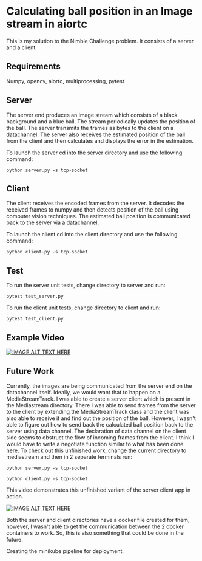 Calculating ball position in an Image stream in aiortc
===

This is my solution to the Nimble Challenge problem. It consists of a server and a client.

Requirements
---
Numpy, opencv, aiortc, multiprocessing, pytest


Server
--

The server end produces an image stream which consists of a black background and a blue ball. 
The stream periodically updates the position of the ball. The server transmits the frames as bytes
to the client on a datachannel. The server also receives the estimated position of the ball from the client
and then calculates and displays the error in the estimation.

To launch the server cd into the server directory and use the following command:
    
    python server.py -s tcp-socket

Client
--

The client receives the encoded frames from the server. It decodes the received frames to numpy
and then detects position of the ball using computer vision techniques. The estimated ball 
position is communicated back to the server via a datachannel.

To launch the client cd into the client directory and use the following command:
    
    python client.py -s tcp-socket



Test
--

To run the server unit tests, change directory to server and run:
    
    pytest test_server.py

To run the client unit tests, change directory to client and run:

    pytest test_client.py


Example Video
---
[![IMAGE ALT TEXT HERE](https://img.youtube.com/vi/TVfckV-8fTk/0.jpg)](https://www.youtube.com/watch?v=TVfckV-8fTk
)


Future Work
--

Currently, the images are being communicated from the server end on the datachannel itself. Ideally, 
we would want that to happen on a MediaStreamTrack. I was able to create a server client which is present
in the Mediastream directory. There I was able to send frames from the server to the client by 
extending the MediaStreamTrack class and the client was also able to receive it and find out the 
position of the ball. However, I wasn't able to figure out how to send back the calculated 
ball position back to the server using data channel. The declaration of data channel on the client 
side seems to obstruct the flow of incoming frames from the client. I think I would have to write a 
negotiate function similar to what has been done
[here](https://github.com/aiortc/aiortc/blob/main/examples/server/client.js#L51).  To check out this unfinished work, 
change the current directory to mediastream and then in 2 separate terminals run:

    python server.py -s tcp-socket
    
    python client.py -s tcp-socket

This video demonstrates this unfinished variant of the server client app in action.


[![IMAGE ALT TEXT HERE](https://img.youtube.com/vi/x9f_TQVZlr4/0.jpg)](https://www.youtube.com/watch?v=x9f_TQVZlr4)


Both the server and client directories have a docker file created for them, however, I wasn't able to get
the communication between the 2 docker containers to work. So, this is also something that could be done in 
the future.

Creating the minikube pipeline for deployment.
